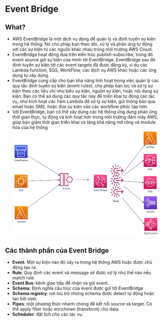 # Event Bridge

## What?

- AWS EventBridge là một dịch vụ dùng để quản lý và định tuyến sự kiện trong hệ thống. Nó cho phép bạn theo dõi, xử lý và phản ứng tự động với các sự kiện từ các nguồn khác nhau trong môi trường AWS Cloud.
- EventBridge hoạt động dựa trên kiến trúc publish-subscribe, trong đó event source gửi sự kiện của mình tới EventBridge. EventBridge sau đó định tuyến sự kiện tới các event targets đã được đăng ký, ví dụ các Lambda function, SQS, WorkFlow, các dịch vụ AWS khác hoặc các ứng dụng tự xây dựng.
- EventBridge cung cấp cho bạn khả năng linh hoạt trong việc quản lý các quy tắc định tuyến sự kiện (event rules), cho phép bạn lọc và xử lý sự kiện theo các tiêu chí như kiểu sự kiện, nguồn sự kiện, hoặc nội dung sự kiện. Bạn có thể sử dụng các quy tắc này để triển khai tự động các tác vụ, như kích hoạt các hàm Lambda để xử lý sự kiện, gửi thông báo qua email hoặc SMS, hoặc đưa sự kiện vào các workflow phức tạp hơn.
- Với EventBridge, bạn có thể xây dựng các hệ thống ứng dụng phản ứng thời gian thực, tự động và linh hoạt hơn trong môi trường đám mây AWS, giúp bạn giảm thời gian triển khai và tăng khả năng mở rộng và module hóa của hệ thống
![Alt text](./image/EB_.png)

## Các thành phần của Event Bridge

- **Event**: Một sự kiện nào đó xảy ra trong hệ thống AWS hoặc được chủ động tạo ra.
- **Rule**: Quy định các event và message sẽ được xử lý như thế nào nếu match rule.
- **Event Bus**: kênh giao tiếp để nhận và gửi event.
- **Schema**: Định nghĩa cấu trúc của event được gửi tới EventBridge
- **Schema registry**: nơi lưu trữ những schema được detect tự động hoặc tạo bởi user.
- **Pipes**: một phương thức nhanh chóng để kết nối source và target. Có thể apply filter hoặc enrichmen (transform) cho data.
- **Scheduler**: đặt lịch cho các tác vụ.
